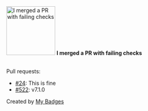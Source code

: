 <img src="https://github.com/my-badges/my-badges/blob/master/src/all-badges/this-is-fine/this-is-fine.png?raw=true" alt="I merged a PR with failing checks" title="I merged a PR with failing checks" width="128">
<strong>I merged a PR with failing checks</strong>
<br><br>

Pull requests:

- <a href="https://github.com/my-badges/my-badges/pull/24">#24</a>: This is fine
- <a href="https://github.com/google/zx/pull/522">#522</a>: v7.1.0


Created by <a href="https://github.com/my-badges/my-badges">My Badges</a>